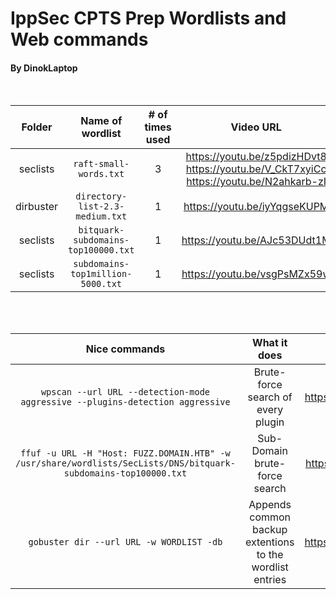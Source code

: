 # IppSec CPTS Prep Wordlists and Web commands
#### By DinokLaptop
<br />

|	Folder	|	Name of wordlist	|	# of times used	|	Video URL	|	File location	|
|	:---:	|	:---:	|	:---:	|	:---:	|	:---:	|
|	seclists	|	`raft-small-words.txt`	|	3	|	https://youtu.be/z5pdizHDvt8 <br /> https://youtu.be/V_CkT7xyiCc <br /> https://youtu.be/N2ahkarb-zI	|	`/usr/share/wordlists/seclists/Discovery/Web-Content/raft-small-words.txt`	|
|	dirbuster	|	`directory-list-2.3-medium.txt`	|	1	|	https://youtu.be/iyYqgseKUPM	|	`/usr/share/wordlists/dirbuster/directory-list-2.3-medium.txt`	|
|	seclists	|	`bitquark-subdomains-top100000.txt`	|	1	|	https://youtu.be/AJc53DUdt1M	|	`/usr/share/wordlists/seclists/Discovery/DNS/bitquark-subdomains-top100000.txt`	|
|	seclists	|	`subdomains-top1million-5000.txt`	|	1	|	https://youtu.be/vsgPsMZx59w	|	`/usr/share/wordlists/seclists/Discovery/DNS/subdomains-top1million-5000.txt`	|
<br />
<br />

|	Nice commands	|	What it does	|	Video URL	|	Note	|
|	:---:	|	:---:	|	:---:	|	:---:	|
|	`wpscan --url URL --detection-mode aggressive --plugins-detection aggressive`	|	Brute-force search of every plugin	|	https://youtu.be/Alx5KQWq7ZM	|	It is slow, but worth it	|
|	`ffuf -u URL -H "Host: FUZZ.DOMAIN.HTB" -w /usr/share/wordlists/SecLists/DNS/bitquark-subdomains-top100000.txt`	|	Sub-Domain brute-force search	|	https://youtu.be/AJc53DUdt1M	|		|
|	`gobuster dir --url URL -w WORDLIST -db`	|	Appends common backup extentions to the wordlist entries	|	https://youtu.be/p8mIdm93mfw 	|	This video explains the backup appending: https://youtu.be/JpzREo7XLOY?t=1447 <br /> This is his fix: https://github.com/IppSec/gobuster	|


<!-- 
Table template
|		|		|		|		|
|	:---:	|	:---:	|	:---:	|	:---:	|
-->
